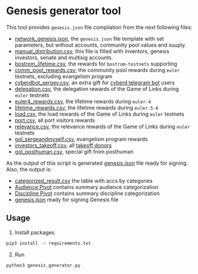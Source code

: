 # Genesis generator tool

This tool provides `genesis.json` file compilation from the next following files:

- [network_genesis.json](../params/network_genesis.json), the `genesis.json` file template with set parameters, but without accounts, community pool values and suuply.
- [manual_distribution.csv](../distribution/manual_distribution.csv), this file is filled with inventors, genesis investors, senate and multisig accounts.
- [bostrom_lifetime.csv](../pre_bostrom_lifetime/heroes_pre_bostrom.csv), the rewards for `bostrom-testnets` supporting
- [comm_pool_rewards.csv](../gol_rewards/gol_comm_pool.csv), the community pool rewards during `euler` testnets, excluding evangelism program
- [cyberdbot_sergey.csv](../distribution/grants_cyberdbot.csv), an extra gift for [cyberd telegram bot](https://github.com/Snedashkovsky/cyberdBot#data-for-the-bostrom-genesis) users
- [delegation.csv](../gol_rewards/gol_delegation.csv), the delegation rewards of the Game of Links during `euler` testnets
- [euler4_rewards.csv](../gol_rewards/heroes_euler4.csv), the lifetime rewards during `euler-4`
- [lifetime_rewards.csv](../gol_rewards/gol_lifetime.csv), the lifetime rewards during `euler-5-6`
- [load.csv](../gol_rewards/gol_load.csv), the load rewards of the Game of Links during `euler` testnets
- [port.csv](../port_migration/investors_port.csv), all port visitors rewards
- [relevance.csv](../gol_rewards/gol_relevance.csv), the relevance rewards of the Game of Links during `euler` testnets
- [gol_sergeandmyself.csv](../gol_rewards/gol_sergeandmyself.csv), evangelism program rewards
- [investors_takeoff.csv](../takeoff_distribution/investors_takeoff.csv), all [takeoff donors](../takeoff_distribution/README.md)
- [gol_posthuman.csv](../gol_rewards/gol_posthuman.csv), special gift from posthuman

As the output of this script is generated [genesis.json](./data/genesis.json) file ready for signing. Also, the output is:

- [categorized_result.csv](../distribution/categorized_result.csv) the table with accs by categories
- [Audience Pivot](../distribution/audience_pivot.csv) contains summary audience categorization
- [Discipline Pivot](../distribution/discipline_pivot.csv) contains summary discipline categorization
- [genesis.json](../distribution/discipline_pivot.csv) ready for signing Genesis file

## Usage

1. Install packages

```bash
pip3 install -r requirements.txt
```

2. Run

```bash
python3 genesis_generator.py
```